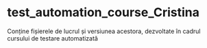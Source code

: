 # test_automation_course_Cristina
Conține fișierele de lucrul și versiunea acestora, dezvoltate în cadrul cursului de testare automatizată 

